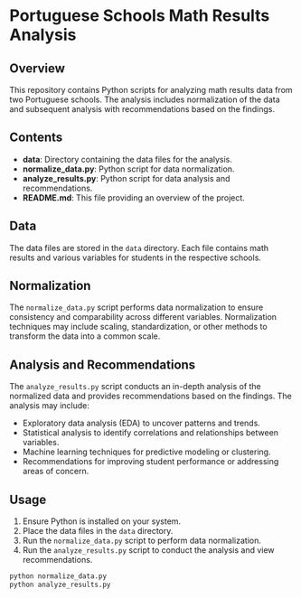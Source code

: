 # Portuguese Schools Math Results Analysis

## Overview

This repository contains Python scripts for analyzing math results data from two Portuguese schools. The analysis includes normalization of the data and subsequent analysis with recommendations based on the findings.

## Contents

- **data**: Directory containing the data files for the analysis.
- **normalize_data.py**: Python script for data normalization.
- **analyze_results.py**: Python script for data analysis and recommendations.
- **README.md**: This file providing an overview of the project.

## Data

The data files are stored in the `data` directory. Each file contains math results and various variables for students in the respective schools.

## Normalization

The `normalize_data.py` script performs data normalization to ensure consistency and comparability across different variables. Normalization techniques may include scaling, standardization, or other methods to transform the data into a common scale.

## Analysis and Recommendations

The `analyze_results.py` script conducts an in-depth analysis of the normalized data and provides recommendations based on the findings. The analysis may include:

- Exploratory data analysis (EDA) to uncover patterns and trends.
- Statistical analysis to identify correlations and relationships between variables.
- Machine learning techniques for predictive modeling or clustering.
- Recommendations for improving student performance or addressing areas of concern.

## Usage

1. Ensure Python is installed on your system.
2. Place the data files in the `data` directory.
3. Run the `normalize_data.py` script to perform data normalization.
4. Run the `analyze_results.py` script to conduct the analysis and view recommendations.

```bash
python normalize_data.py
python analyze_results.py

